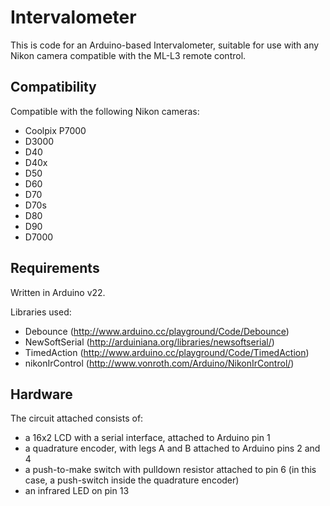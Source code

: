 Intervalometer
==============

This is code for an Arduino-based Intervalometer, suitable for use with any Nikon camera compatible with the ML-L3 remote control.

Compatibility
-------------

Compatible with the following Nikon cameras:

* Coolpix P7000
* D3000
* D40
* D40x
* D50
* D60
* D70
* D70s
* D80
* D90
* D7000

Requirements
------------

Written in Arduino v22. 

Libraries used:

* Debounce (http://www.arduino.cc/playground/Code/Debounce)
* NewSoftSerial (http://arduiniana.org/libraries/newsoftserial/)
* TimedAction (http://www.arduino.cc/playground/Code/TimedAction)
* nikonIrControl (http://www.vonroth.com/Arduino/NikonIrControl/)

Hardware
--------

The circuit attached consists of:

* a 16x2 LCD with a serial interface, attached to Arduino pin 1
* a quadrature encoder, with legs A and B attached to Arduino pins 2 and 4
* a push-to-make switch with pulldown resistor attached to pin 6 (in this case, a push-switch inside the quadrature encoder)
* an infrared LED on pin 13